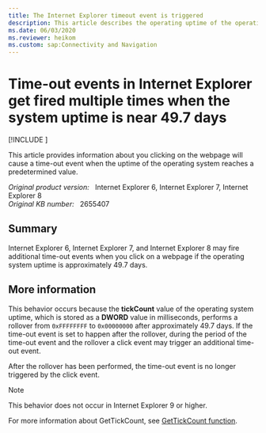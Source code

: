 ```yaml
---
title: The Internet Explorer timeout event is triggered
description: This article describes the operating uptime of the operating system exceeding the tickCount value, a time-out event will be triggered.
ms.date: 06/03/2020
ms.reviewer: heikom
ms.custom: sap:Connectivity and Navigation
---
```

# Time-out events in Internet Explorer get fired multiple times when the system uptime is near 49.7 days

[!INCLUDE [](../../../includes/browsers-important.md)]

This article provides information about you clicking on the webpage will cause a time-out event when the uptime of the operating system reaches a predetermined value.

_Original product version:_ &nbsp; Internet Explorer 6, Internet Explorer 7, Internet Explorer 8  
_Original KB number:_ &nbsp; 2655407

## Summary

Internet Explorer 6, Internet Explorer 7, and Internet Explorer 8 may fire additional time-out events when you click on a webpage if the operating system uptime is approximately 49.7 days.

## More information

This behavior occurs because the **tickCount** value of the operating system uptime, which is stored as a **DWORD** value in milliseconds, performs a rollover from `0xFFFFFFFF` to `0x00000000` after approximately 49.7 days. If the time-out event is set to happen after the rollover, during the period of the time-out event and the rollover a click event may trigger an additional time-out event.

After the rollover has been performed, the time-out event is no longer triggered by the click event.

> [!NOTE]
> This behavior does not occur in Internet Explorer 9 or higher.

For more information about GetTickCount, see [GetTickCount function](/windows/win32/api/sysinfoapi/nf-sysinfoapi-gettickcount).
